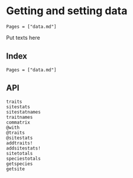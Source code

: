 # Getting and setting data

```@contents
Pages = ["data.md"]
```

Put texts here


## Index

```@index
Pages = ["data.md"]
```

## API
```@docs
traits
sitestats
sitestatnames
traitnames
commatrix
@with
@traits
@sitestats
addtraits!
addsitestats!
sitetotals
speciestotals
getspecies
getsite
```